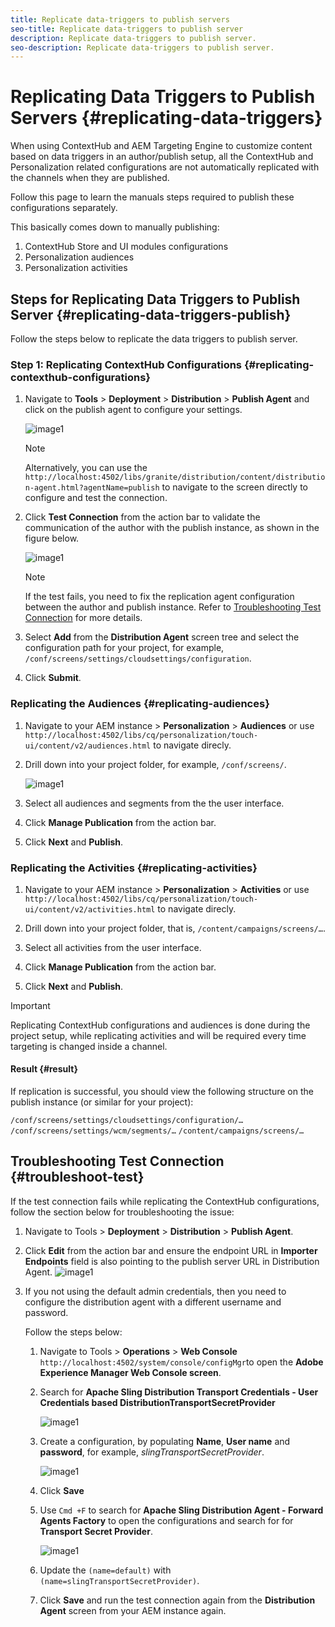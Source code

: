 ```yaml
---
title: Replicate data-triggers to publish servers
seo-title: Replicate data-triggers to publish server
description: Replicate data-triggers to publish server.
seo-description: Replicate data-triggers to publish server.
---
```


# Replicating Data Triggers to Publish Servers {#replicating-data-triggers}

When using ContextHub and AEM Targeting Engine to customize content based on data triggers in an author/publish setup, all the ContextHub and Personalization related configurations are not automatically replicated with the channels when they are published.

Follow this page to learn the manuals steps required to publish these configurations separately.

This basically comes down to manually publishing:

1. ContextHub Store and UI modules configurations
1. Personalization audiences
1. Personalization activities

## Steps for Replicating Data Triggers to Publish Server {#replicating-data-triggers-publish}

Follow the steps below to replicate the data triggers to publish server.

### Step 1: Replicating ContextHub Configurations {#replicating-contexthub-configurations}

1. Navigate to **Tools** > **Deployment** > **Distribution** > **Publish Agent** and click on the publish agent to configure your settings.

   ![image1](/help/user-guide/assets/replicating-triggers/replicating-triggers1.png)

   >[!Note]
   >Alternatively, you can use the `http://localhost:4502/libs/granite/distribution/content/distribution-agent.html?agentName=publish` to navigate to the screen directly to configure and test the connection.

1. Click **Test Connection** from the action bar to validate the communication of the author with the publish instance, as shown in the figure  below.

   ![image1](/help/user-guide/assets/replicating-triggers/replicating-triggers2.png)

   >[!Note]
   >If the test fails, you need to fix the replication agent configuration between the author and publish instance. Refer to [Troubleshooting Test Connection](/help/user-guide/replicating-data-triggers.md#troubleshoot-test) for more details.

1. Select **Add** from the **Distribution Agent** screen tree and select the configuration path for your project, for example, `/conf/screens/settings/cloudsettings/configuration`.

1. Click **Submit**.

### Replicating the Audiences {#replicating-audiences}

1. Navigate to your AEM instance > **Personalization** > **Audiences** or use `http://localhost:4502/libs/cq/personalization/touch-ui/content/v2/audiences.html` to navigate direcly.

1. Drill down into your project folder, for example, `/conf/screens/`.

   ![image1](/help/user-guide/assets/replicating-triggers/replicating-triggers10.png)

1. Select all audiences and segments from the the user interface.

1. Click **Manage Publication** from the action bar.

1. Click **Next** and **Publish**.

### Replicating the Activities  {#replicating-activities}

1. Navigate to your AEM instance > **Personalization** > **Activities** or use `http://localhost:4502/libs/cq/personalization/touch-ui/content/v2/activities.html` to navigate direcly.

1. Drill down into your project folder, that is, `/content/campaigns/screens/…`.

1. Select all activities from the user interface.

1. Click **Manage Publication** from the action bar.

1. Click **Next** and **Publish**.

>[!IMPORTANT] 
>
>Replicating ContextHub configurations and audiences is done during the project setup, while replicating activities and will be required every time targeting is changed inside a channel.

#### Result {#result}

If replication is successful, you should view the following structure on the publish instance (or similar for your project):

`/conf/screens/settings/cloudsettings/configuration/…`
`/conf/screens/settings/wcm/segments/…`
`/content/campaigns/screens/…`

## Troubleshooting Test Connection {#troubleshoot-test}

If the test connection fails while replicating the ContextHub configurations, follow the section below for troubleshooting the issue:

1. Navigate to Tools > **Deployment** > **Distribution** > **Publish Agent**.

1. Click **Edit** from the action bar and ensure the endpoint URL in **Importer Endpoints** field is also pointing to the publish server URL in Distribution Agent.
   ![image1](/help/user-guide/assets/replicating-triggers/replicating-triggers9.png)

1. If you not using the default admin credentials, then you need to configure the distribution agent with a different username and password.

   Follow the steps below:

   1. Navigate to Tools > **Operations** > **Web Console** `http://localhost:4502/system/console/configMgr`to open the **Adobe Experience Manager Web Console screen**.
   1. Search for **Apache Sling Distribution Transport Credentials - User Credentials based DistributionTransportSecretProvider**

      ![image1](/help/user-guide/assets/replicating-triggers/replicating-triggers6.png)

   1. Create a configuration, by populating **Name**, **User name** and **password**, for example, *slingTransportSecretProvider*.

      ![image1](/help/user-guide/assets/replicating-triggers/replicating-triggers7.png)

   1. Click **Save**
   1. Use `Cmd +F` to search for **Apache Sling Distribution Agent - Forward Agents Factory** to open the configurations and search for for **Transport Secret Provider**.

      ![image1](/help/user-guide/assets/replicating-triggers/replicating-triggers8.png)

   1. Update the `(name=default)` with `(name=slingTransportSecretProvider)`.
   1. Click **Save** and run the test connection again from the **Distribution Agent** screen from your AEM instance again.

